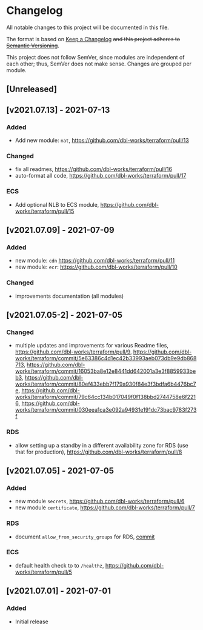 # Changelog
All notable changes to this project will be documented in this file.

The format is based on [Keep a Changelog](https://keepachangelog.com/en/1.0.0/) ~~and this project adheres to [Semantic Versioning](https://semver.org/spec/v2.0.0)~~.

This project does not follow SemVer, since modules are independent of each other; thus, SemVer does not make sense. Changes are grouped per module.

## [Unreleased]


## [v2021.07.13] - 2021-07-13
### Added
- Add new module: `nat`, https://github.com/dbl-works/terraform/pull/13
### Changed
- fix all readmes, https://github.com/dbl-works/terraform/pull/16
- auto-format all code, https://github.com/dbl-works/terraform/pull/17
### ECS
- Add optional NLB to ECS module, https://github.com/dbl-works/terraform/pull/15


## [v2021.07.09] - 2021-07-09
### Added
- new module: `cdn` https://github.com/dbl-works/terraform/pull/11
- new module: `ecr`: https://github.com/dbl-works/terraform/pull/10
### Changed
- improvements documentation (all modules)


## [v2021.07.05-2] - 2021-07-05
### Changed
- multiple updates and improvements for various Readme files, https://github.com/dbl-works/terraform/pull/9, https://github.com/dbl-works/terraform/commit/5e63386c4d1ec42b33993aeb073db9e9db868713, https://github.com/dbl-works/terraform/commit/16053ba8e12e8441dd642001a3e3f8859933beb3, https://github.com/dbl-works/terraform/commit/80ef433ebb7f179a930f84e3f3bdfa6b4476bc7e, https://github.com/dbl-works/terraform/commit/79c64cc134b017049f0f138bbd2744758e6f2216, https://github.com/dbl-works/terraform/commit/030eea1ca3e092a94931e191dc73bac9783f273f
### RDS
- allow setting up a standby in a different availability zone for RDS (use that for production), https://github.com/dbl-works/terraform/pull/8


## [v2021.07.05] - 2021-07-05
### Added
- new module `secrets`, https://github.com/dbl-works/terraform/pull/6
- new module `certificate`, https://github.com/dbl-works/terraform/pull/7
### RDS
- document `allow_from_security_groups` for RDS, [commit](https://github.com/dbl-works/terraform/commit/13747ea6a04912d0f9ea16ec3700e101b6496e1b)
### ECS
- default health check to to `/healthz`, https://github.com/dbl-works/terraform/pull/5

## [v2021.07.01] - 2021-07-01
### Added
- Initial release
